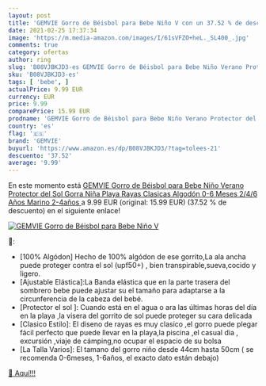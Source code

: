 ```yaml
---
layout: post
title: 'GEMVIE Gorro de Béisbol para Bebe Niño V con un 37.52 % de descuento'
date: 2021-02-25 17:37:34
image: 'https://m.media-amazon.com/images/I/61sVFZO+heL._SL400_.jpg'
comments: true
category: ofertas
author: ring
slug: 'B08VJBKJD3-es GEMVIE Gorro de Béisbol para Bebe Niño Verano Protector...'
sku: 'B08VJBKJD3-es'
tags: [ 'bebe', ]
actualPrice: 9.99 EUR
currency: EUR
price: 9.99
comparePrice: 15.99 EUR
prodname: 'GEMVIE Gorro de Béisbol para Bebe Niño Verano Protector del Sol Gorra Niña Playa Rayas Clasicas Algodón 0-6 Meses 2/4/6 Años  Marino  2-4años '
country: 'es'
flag: '🇪🇸'
brand: 'GEMVIE'
buyurl: 'https://www.amazon.es/dp/B08VJBKJD3/?tag=tolees-21'
descuento: '37.52'
average: '9.99'
---
```


En este momento está [GEMVIE Gorro de Béisbol para Bebe Niño Verano Protector del Sol Gorra Niña Playa Rayas Clasicas Algodón 0-6 Meses 2/4/6 Años  Marino  2-4años ](https://www.amazon.es/dp/B08VJBKJD3/?tag=tolees-21) a 9.99 EUR (original: 15.99 EUR) (37.52 %  de descuento) en el siguiente enlace!

[![GEMVIE Gorro de Béisbol para Bebe Niño V](https://m.media-amazon.com/images/I/61sVFZO+heL._SL400_.jpg)](https://www.amazon.es/dp/B08VJBKJD3/?tag=tolees-21)

🔎:

- [100% Algódon] Hecho de 100% algódon de ese gorrito,La ala ancha puede proteger contra el sol (upf50+) , bien transpirable,sueva,cocido y ligero.
- [Ajustable Elástica]:La Banda elástica que en la parte trasera del sombrero bebe puede ajustar su el tamaño para adaptarse a la circunferencia de la cabeza del bebé.
- [Protector el sol ]: Cuando está en el agua o ara las últimas horas del día en la playa ,la visera del gorrito de sol puede proteger su cara delicada
- [Clasico Estilo]: El diseno de rayas es muy clasico ,el gorro puede plegar fácil perfecto que puede llevar en la playa,la piscina ,el casual dia , excursión ,viaje de cámping,no ocupar el espacio de su bolsa
- [La Talla Varios]: El tamano del gorro niño desde 44cm hasta 50cm ( se recomenda 0-6meses, 1-6años, el exacto dato están debajo)

[🛒 Aquí!!!](https://www.amazon.es/dp/B08VJBKJD3/?tag=tolees-21)
